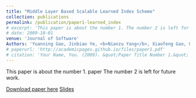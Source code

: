 ```yaml
---
title: "Middle Layer Based Scalable Learned Index Scheme"
collection: publications
permalink: /publication/paper1-learned_index
# excerpt: 'This paper is about the number 1. The number 2 is left for future work.'
# date: 2009-10-01
venue: 'Journal of Software'
Authors: 'Yuanning Gao, Jinbiao Ye, <b>Nianzu Yang</b>, Xiaofeng Gao, Guihai Chen'
# paperurl: 'http://academicpages.github.io/files/paper1.pdf'
# citation: 'Your Name, You. (2009). &quot;Paper Title Number 1.&quot; <i>Journal 1</i>. 1(1).'
---
```

This paper is about the number 1. paper The number 2 is left for future work.

[Download paper here](http://academicpages.github.io/files/paper1.pdf)
[Slides](http://academicpages.github.io/files/paper1.pdf)

<!-- Recommended citation: Your Name, You. (2009). "Paper Title Number 1." <i>Journal 1</i>. 1(1). -->